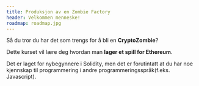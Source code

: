 ```yaml
---
title: Produksjon av en Zombie Factory
header: Velkommen menneske!
roadmap: roadmap.jpg
---
```


Så du tror du har det som trengs for å bli en **CryptoZombie**?

Dette kurset vil lære deg hvordan man **lager et spill for Ethereum**.

Det er laget for nybegynnere i Solidity, men det er forutintatt at du har noe kjennskap til programmering i andre programmeringsspråk(f.eks. Javascript).
